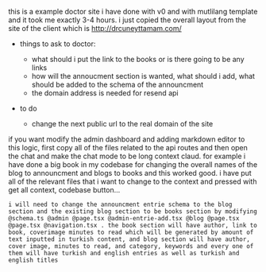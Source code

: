 this is a example doctor site i have done with v0 and with mutlilang template and it took me exactly 3-4 hours. i just copied the overall layout from the site of the client which is http://drcuneyttamam.com/

- things to ask to doctor: 
    - what should i put the link to the books or is there going to be any links
    - how will the annoucment section is wanted, what should i add, what should be added to the schema of the announcment
    - the domain address is needed for resend api

- to do 
    - change the next public url to the real domain of the site


if you want modify the admin dashboard and adding markdown editor to this logic, first copy all of the files related to the api routes and then open the chat and make the chat mode to be long context claud. for example i have done a big book in my codebase for changing the overall names of the blog to announcment and blogs to books and this worked good. i have put all of the relevant files that i want to change to the context and pressed with get all context, codebase button...

```
i will need to change the announcment entrie schema to the blog section and the existing blog section to be books section by modifying  @schema.ts @admin @page.tsx @admin-entrie-add.tsx @blog @page.tsx @page.tsx @navigation.tsx . the book section will have author, link to book, coverimage minutes to read which will be generated by amount of text inputted in turkish content, and blog section will have author, cover image, minutes to read, and category, keywords and every one of them will have turkish and english entries as well as turkish and english titles
```
